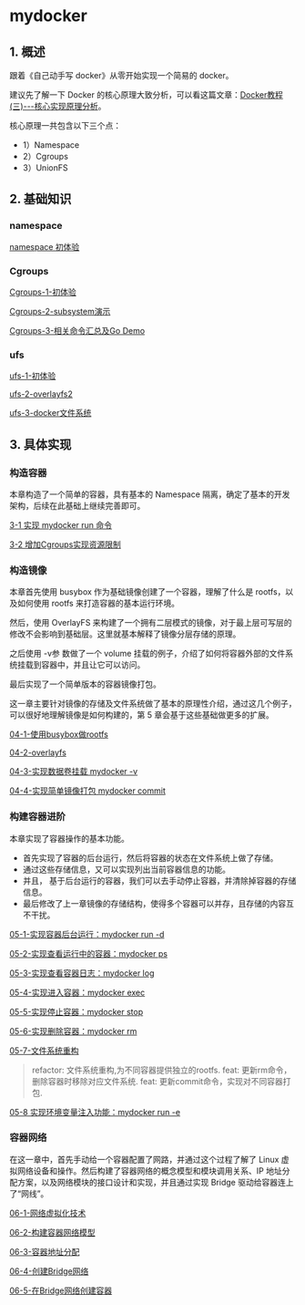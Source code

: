 # mydocker

## 1. 概述


跟着《自己动手写 docker》从零开始实现一个简易的 docker。

建议先了解一下 Docker 的核心原理大致分析，可以看这篇文章：[Docker教程(三)---核心实现原理分析](https://www.lixueduan.com/post/docker/03-container-core/)。

核心原理一共包含以下三个点：

* 1）Namespace  
* 2）Cgroups  
* 3）UnionFS



## 2. 基础知识

### namespace

[namespace 初体验](https://www.lixueduan.com/post/docker/05-namespace/)



### Cgroups

[Cgroups-1-初体验](https://www.lixueduan.com/post/docker/06-cgroups-1/)

[Cgroups-2-subsystem演示](https://www.lixueduan.com/post/docker/07-cgroups-2/)

[Cgroups-3-相关命令汇总及Go Demo](https://www.lixueduan.com/post/docker/08-cgroups-3/)



### ufs

[ufs-1-初体验](https://github.com/lixd/daily-notes/blob/master/Golang/mydocker/%E5%9F%BA%E7%A1%80%E7%9F%A5%E8%AF%86/3-ufs-1%E5%88%9D%E4%BD%93%E9%AA%8C.md)

[ufs-2-overlayfs2](https://github.com/lixd/daily-notes/blob/master/Golang/mydocker/%E5%9F%BA%E7%A1%80%E7%9F%A5%E8%AF%86/3-ufs-2overlay.md)

[ufs-3-docker文件系统](https://github.com/lixd/daily-notes/blob/master/Golang/mydocker/%E5%9F%BA%E7%A1%80%E7%9F%A5%E8%AF%86/3-ufs-3docker%E6%96%87%E4%BB%B6%E7%B3%BB%E7%BB%9F.md)



## 3. 具体实现

### 构造容器
本章构造了一个简单的容器，具有基本的 Namespace 隔离，确定了基本的开发架构，后续在此基础上继续完善即可。

[3-1 实现 mydocker run 命令](https://github.com/lixd/daily-notes/blob/master/Golang/mydocker/03-1-%E5%AE%9E%E7%8E%B0run%E5%91%BD%E4%BB%A4.md)

[3-2 增加Cgroups实现资源限制](https://github.com/lixd/daily-notes/blob/master/Golang/mydocker/03-2-%E5%A2%9E%E5%8A%A0cgroups.md)



### 构造镜像

本章首先使用 busybox 作为基础镜像创建了一个容器，理解了什么是 rootfs，以及如何使用 rootfs 来打造容器的基本运行环境。

然后，使用 OverlayFS 来构建了一个拥有二层模式的镜像，对于最上层可写层的修改不会影响到基础层。这里就基本解释了镜像分层存储的原理。

之后使用 -v参 数做了一个 volume 挂载的例子，介绍了如何将容器外部的文件系统挂载到容器中，并且让它可以访问。

最后实现了一个简单版本的容器镜像打包。

这一章主要针对镜像的存储及文件系统做了基本的原理性介绍，通过这几个例子，可以很好地理解镜像是如何构建的，第 5 章会基于这些基础做更多的扩展。

[04-1-使用busybox做rootfs](https://github.com/lixd/daily-notes/blob/master/Golang/mydocker/04-1-rootfs.md)

[04-2-overlayfs](https://github.com/lixd/daily-notes/blob/master/Golang/mydocker/04-2-overlayfs.md)

[04-3-实现数据卷挂载 mydocker -v](https://github.com/lixd/daily-notes/blob/master/Golang/mydocker/04-3-volume.md)

[04-4-实现简单镜像打包 mydocker commit](https://github.com/lixd/daily-notes/blob/master/Golang/mydocker/04-4-%E5%AE%9E%E7%8E%B0%E7%AE%80%E5%8D%95%E9%95%9C%E5%83%8F%E6%89%93%E5%8C%85.md)



### 构建容器进阶
本章实现了容器操作的基本功能。

* 首先实现了容器的后台运行，然后将容器的状态在文件系统上做了存储。
* 通过这些存储信息，又可以实现列出当前容器信息的功能。
* 并且， 基于后台运行的容器，我们可以去手动停止容器，并清除掉容器的存储信息。
* 最后修改了上一章镜像的存储结构，使得多个容器可以并存，且存储的内容互不干扰。



[05-1-实现容器后台运行：mydocker run -d](https://github.com/lixd/daily-notes/blob/master/Golang/mydocker/05-1-%E5%AE%9E%E7%8E%B0%E5%AE%B9%E5%99%A8%E5%90%8E%E5%8F%B0%E8%BF%90%E8%A1%8C.md)

[05-2-实现查看运行中的容器：mydocker ps](https://github.com/lixd/daily-notes/blob/master/Golang/mydocker/05-2-%E5%AE%9E%E7%8E%B0%E6%9F%A5%E7%9C%8B%E8%BF%90%E8%A1%8C%E4%B8%AD%E7%9A%84%E5%AE%B9%E5%99%A8.md)

[05-3-实现查看容器日志：mydocker log](https://github.com/lixd/daily-notes/blob/master/Golang/mydocker/05-3-%E5%AE%9E%E7%8E%B0%E6%9F%A5%E7%9C%8B%E5%AE%B9%E5%99%A8%E6%97%A5%E5%BF%97.md)

[05-4-实现进入容器：mydocker exec](https://github.com/lixd/daily-notes/blob/master/Golang/mydocker/05-4-%E5%AE%9E%E7%8E%B0%E8%BF%9B%E5%85%A5%E5%AE%B9%E5%99%A8%20Namespace.md)

[05-5-实现停止容器：mydocker stop](https://github.com/lixd/daily-notes/blob/master/Golang/mydocker/05-5-%E5%AE%9E%E7%8E%B0%E5%81%9C%E6%AD%A2%E5%AE%B9%E5%99%A8.md)

[05-6-实现删除容器：mydocker rm]()

[05-7-文件系统重构](https://github.com/lixd/daily-notes/blob/master/Golang/mydocker/05-7-%E5%AE%9E%E7%8E%B0%E9%80%9A%E8%BF%87%E5%AE%B9%E5%99%A8%E5%88%B6%E4%BD%9C%E9%95%9C%E5%83%8F.md)

> refactor: 文件系统重构,为不同容器提供独立的rootfs. 
feat: 更新rm命令，删除容器时移除对应文件系统. 
feat: 更新commit命令，实现对不同容器打包. 

[05-8 实现环境变量注入功能：mydocker run -e ](https://github.com/lixd/daily-notes/blob/master/Golang/mydocker/05-8-%E5%AE%9E%E7%8E%B0%E6%8C%87%E5%AE%9A%E7%8E%AF%E5%A2%83%E5%8F%98%E9%87%8F%E8%BF%90%E8%A1%8C.md)



### 容器网络

在这一章中，首先手动给一个容器配置了网路，并通过这个过程了解了 Linux 虚拟网络设备和操作。然后构建了容器网络的概念模型和模块调用关系、IP 地址分配方案，以及网络模块的接口设计和实现，并且通过实现 Bridge 驱动给容器连上了“网线”。



[06-1-网络虚拟化技术](https://github.com/lixd/daily-notes/blob/master/Golang/mydocker/06-1-%E7%BD%91%E7%BB%9C%E8%99%9A%E6%8B%9F%E5%8C%96%E6%8A%80%E6%9C%AF.md)

[06-2-构建容器网络模型](https://github.com/lixd/daily-notes/blob/master/Golang/mydocker/06-2-%E6%9E%84%E5%BB%BA%E5%AE%B9%E5%99%A8%E7%BD%91%E7%BB%9C%E6%A8%A1%E5%9E%8B.md)

[06-3-容器地址分配](https://github.com/lixd/daily-notes/blob/master/Golang/mydocker/06-3-%E5%AE%B9%E5%99%A8%E5%9C%B0%E5%9D%80%E5%88%86%E9%85%8D.md)

[06-4-创建Bridge网络](https://github.com/lixd/daily-notes/blob/master/Golang/mydocker/06-4-%E5%88%9B%E5%BB%BABridge%E7%BD%91%E7%BB%9C.md)

[06-5-在Bridge网络创建容器](https://github.com/lixd/daily-notes/blob/master/Golang/mydocker/06-5-%E5%9C%A8Bridge%E7%BD%91%E7%BB%9C%E5%88%9B%E5%BB%BA%E5%AE%B9%E5%99%A8.md)
